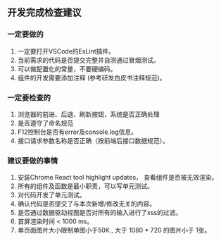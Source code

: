 ## 开发完成检查建议

### 一定要做的

1. 一定要打开VSCode的EsLint插件。
2. 当前需求的代码是否提交完整并自测通过冒烟测试。
3. 可以做配置化的常量，不要硬编码。
4. 组件的开发需要添加注释 (参考研发白皮书注释规范)。

### 一定要检查的

1. 浏览器的前进、后退、刷新按钮，系统是否正确处理
2. 是否遵守了命名规范
3. F12控制台是否有error及console.log信息。
4. 接口请求参数名称是否正确（按前端后接口数据规范）。

### 建议要做的事情

1. 安装Chrome React tool highlight updates， 查看组件是否被无效渲染。
2. 所有的组件及函数是最小职责，可以写单元测试。
3. 对代码开发了单元测试。
4. 确认代码是否提交了与本次新增/修改无关的内容。
5. 是否通过数据驱动视图是否对所有的输入进行了xss的过滤。
6. 首屏渲染时间 < 1000 ms。
7. 单页面图片大小限制单图小于50K , 大于 1080 * 720 的图片小于 1张。
